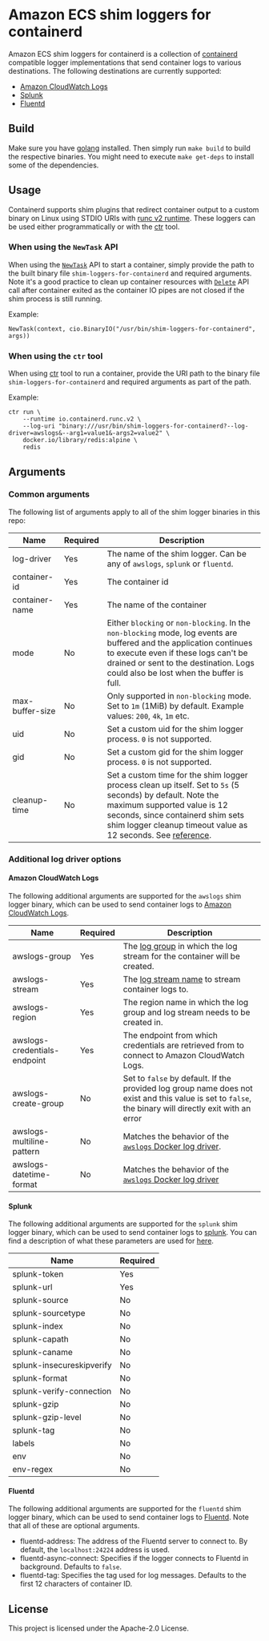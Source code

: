 # Amazon ECS shim loggers for containerd
Amazon ECS shim loggers for containerd is a collection of [containerd](https://github.com/containerd/containerd) compatible logger
implementations that send container logs to various destinations. The following destinations are currently supported:
* [Amazon CloudWatch Logs](https://docs.aws.amazon.com/AmazonCloudWatch/latest/logs/WhatIsCloudWatchLogs.html)
* [Splunk](https://www.splunk.com/en_us/central-log-management.html)
* [Fluentd](http://www.fluentd.org/)

## Build
Make sure you have [golang](https://golang.org) installed. Then simply run `make build` to build the respective binaries. You might need to execute `make get-deps` to install some of the dependencies.

## Usage
Containerd supports shim plugins that redirect container output to a custom binary on Linux using STDIO URIs with
[runc v2 runtime](https://github.com/containerd/containerd/tree/release/1.3/runtime/v2). These loggers can be used
either programmatically or with the [ctr](https://github.com/projectatomic/containerd/blob/master/docs/cli.md) tool.

### When using the `NewTask` API
When using the [`NewTask`](https://github.com/containerd/containerd/blob/release/1.3/container.go#L208) API
to start a container, simply provide the path to the built binary file `shim-loggers-for-containerd` and required
arguments. Note it's a good practice to clean up container resources with
[`Delete`](https://github.com/containerd/containerd/blob/release/1.3/task.go#L287) API call after container exited
as the container IO pipes are not closed if the shim process is still running.

Example:
```
NewTask(context, cio.BinaryIO("/usr/bin/shim-loggers-for-containerd", args))
```

### When using the `ctr` tool
When using [ctr](https://github.com/projectatomic/containerd/blob/master/docs/cli.md) tool to run
a container, provide the URI path to the binary file `shim-loggers-for-containerd` and required arguments as part of
the path.

Example:
```
ctr run \
    --runtime io.containerd.runc.v2 \
    --log-uri "binary:///usr/bin/shim-loggers-for-containerd?--log-driver=awslogs&--arg1=value1&-args2=value2" \
    docker.io/library/redis:alpine \
    redis
```

## Arguments

### Common arguments
The following list of arguments apply to all of the shim logger binaries in this repo:

|Name|Required|Description|
|-|-|-|
| log-driver | Yes | The name of the shim logger. Can be any of `awslogs`, `splunk` or `fluentd`. |
| container-id | Yes | The container id |
| container-name | Yes | The name of the container |
| mode | No | Either `blocking` or `non-blocking`. In the `non-blocking` mode, log events are buffered and the application continues to execute even if these logs can't be drained or sent to the destination. Logs could also be lost when the buffer is full. |
| max-buffer-size | No | Only supported in `non-blocking` mode. Set to `1m` (1MiB) by default. Example values: `200`, `4k`, `1m` etc. |
| uid | No | Set a custom uid for the shim logger process. `0` is not supported. |
| gid | No | Set a custom gid for the shim logger process. `0` is not supported. |
| cleanup-time | No | Set a custom time for the shim logger process clean up itself. Set to `5s` (5 seconds) by default. Note the maximum supported value is 12 seconds, since containerd shim sets shim logger cleanup timeout value as 12 seconds. See [reference](https://github.com/containerd/containerd/commit/0dc7c8595627e38ca2b83d17a062b51f384c2025). |


### Additional log driver options
#### Amazon CloudWatch Logs
The following additional arguments are supported for the `awslogs` shim logger binary, which can be used to send container logs to [Amazon CloudWatch Logs](https://docs.aws.amazon.com/AmazonCloudWatch/latest/logs/WhatIsCloudWatchLogs.html).

|Name|Required|Description|
|-|-|-|
| awslogs-group | Yes | The [log group](https://docs.aws.amazon.com/AmazonCloudWatch/latest/logs/CloudWatchLogsConcepts.html) in which the log stream for the container will be created.|
| awslogs-stream | Yes | The [log stream name](https://docs.aws.amazon.com/AmazonCloudWatch/latest/logs/CloudWatchLogsConcepts.html) to stream container logs to. |
| awslogs-region | Yes | The region name in which the log group and log stream needs to be created in.|
| awslogs-credentials-endpoint | Yes | The endpoint from which credentials are retrieved from to connect to Amazon CloudWatch Logs.|
| awslogs-create-group | No | Set to `false` by default. If the provided log group name does not exist and this value is set to `false`, the binary will directly exit with an error|
| awslogs-multiline-pattern | No | Matches the behavior of the [`awslogs` Docker log driver](https://docs.docker.com/config/containers/logging/awslogs/#amazon-cloudwatch-logs-options#awslogs-multiline-pattern).|
| awslogs-datetime-format | No | Matches the behavior of the [`awslogs` Docker log driver](https://docs.docker.com/config/containers/logging/awslogs/#amazon-cloudwatch-logs-options#awslogs-datetime-format)|

#### Splunk
The following additional arguments are supported for the `splunk` shim logger binary, which can be used to send container logs to [splunk](https://www.splunk.com/en_us/central-log-management.html).
You can find a description of what these parameters are used for [here](https://docs.docker.com/config/containers/logging/splunk/).

|Name|Required|
|-|-|
| splunk-token | Yes |
| splunk-url | Yes |
| splunk-source | No |
| splunk-sourcetype | No |
| splunk-index | No |
| splunk-capath | No |
| splunk-caname | No |
| splunk-insecureskipverify | No |
| splunk-format | No |
| splunk-verify-connection | No |
| splunk-gzip | No |
| splunk-gzip-level | No |
| splunk-tag | No |
| labels | No |
| env | No |
| env-regex | No |

#### Fluentd
The following additional arguments are supported for the `fluentd` shim logger binary, which can be used to send container logs to  [Fluentd](https://www.fluentd.org). Note that all of these are optional arguments.
* fluentd-address: The address of the Fluentd server to connect to. By default, the `localhost:24224` address is used.
* fluentd-async-connect: Specifies if the logger connects to Fluentd in background. Defaults to `false`.
* fluentd-tag: Specifies the tag used for log messages. Defaults to the first 12 characters of container ID.

## License

This project is licensed under the Apache-2.0 License.


